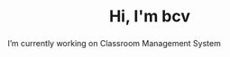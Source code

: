 <h1 align="center">Hi, I'm bcv</h1>
<h3 align="left"></h3>
<!-- hello -->
<!-- <p align="center"> <img src="https://komarev.com/ghpvc/?username=vnvb&label=Profile%20views&color=0e75b6&style=flat" alt="vnvb" /> </p>- -->
 I’m currently working on Classroom Management System



